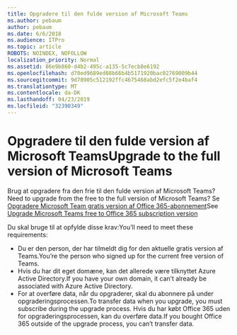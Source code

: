 ```yaml
---
title: Opgradere til den fulde version af Microsoft Teams
ms.author: pebaum
author: pebaum
ms.date: 6/6/2018
ms.audience: ITPro
ms.topic: article
ROBOTS: NOINDEX, NOFOLLOW
localization_priority: Normal
ms.assetid: 86e9b860-d4b2-495c-a135-5c7ecb8e6192
ms.openlocfilehash: d70ed9689ed08b66b4b5171920bac02769009b44
ms.sourcegitcommit: 9d78905c512192ffc4675468abd2efc5f2e4baf4
ms.translationtype: MT
ms.contentlocale: da-DK
ms.lasthandoff: 04/23/2019
ms.locfileid: "32390349"
---
```

# <a name="upgrade-to-the-full-version-of-microsoft-teams"></a><span data-ttu-id="97706-102">Opgradere til den fulde version af Microsoft Teams</span><span class="sxs-lookup"><span data-stu-id="97706-102">Upgrade to the full version of Microsoft Teams</span></span>

<span data-ttu-id="97706-103">Brug at opgradere fra den frie til den fulde version af Microsoft Teams?</span><span class="sxs-lookup"><span data-stu-id="97706-103">Need to upgrade from the free to the full version of Microsoft Teams?</span></span> <span data-ttu-id="97706-104">Se [Opgradere Microsoft Team gratis version af Office 365-abonnement](https://docs.microsoft.com/en-us/microsoftteams/upgrade-freemium)</span><span class="sxs-lookup"><span data-stu-id="97706-104">See [Upgrade Microsoft Teams free to Office 365 subscription version](https://docs.microsoft.com/en-us/microsoftteams/upgrade-freemium)</span></span>

<span data-ttu-id="97706-105">Du skal bruge til at opfylde disse krav:</span><span class="sxs-lookup"><span data-stu-id="97706-105">You’ll need to meet these requirements:</span></span>
- <span data-ttu-id="97706-106">Du er den person, der har tilmeldt dig for den aktuelle gratis version af Teams.</span><span class="sxs-lookup"><span data-stu-id="97706-106">You’re the person who signed up for the current free version of Teams.</span></span>
- <span data-ttu-id="97706-107">Hvis du har dit eget domæne, kan det allerede være tilknyttet Azure Active Directory.</span><span class="sxs-lookup"><span data-stu-id="97706-107">If you have your own domain, it can’t already be associated with Azure Active Directory.</span></span>
- <span data-ttu-id="97706-108">For at overføre data, når du opgraderer, skal du abonnere på under opgraderingsprocessen.</span><span class="sxs-lookup"><span data-stu-id="97706-108">To transfer data when you upgrade, you must subscribe during the upgrade process.</span></span> <span data-ttu-id="97706-109">Hvis du har købt Office 365 uden for opgraderingsprocessen, kan du overføre data.</span><span class="sxs-lookup"><span data-stu-id="97706-109">If you bought Office 365 outside of the upgrade process, you can’t transfer data.</span></span>


